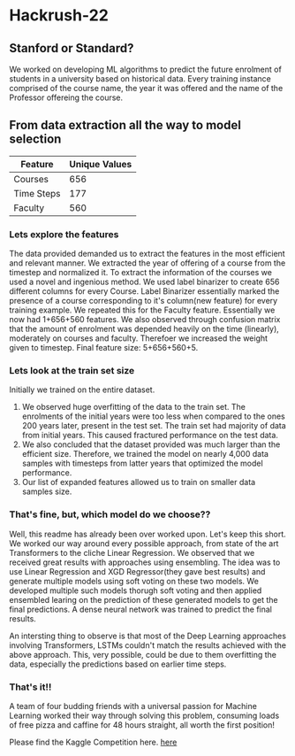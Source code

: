 # Hackrush-22

## Stanford or Standard?

 We worked on developing ML algorithms to predict the future enrolment of students in a university based on historical data. Every training instance comprised of the course name, the year it was offered and the name of the Professor offereing the course. 


## From data extraction all the way to model selection

|Feature | Unique Values|
|--------|--------------|
|Courses| 656|
|Time Steps | 177 |
| Faculty | 560 |


### Lets explore the features ### 
The data provided demanded us to extract the features in the most efficient and relevant manner. We extracted the year of offering of a course from the timestep and normalized it.  To extract the information of the courses we used a novel and ingenious method. We used label binarizer to create 656 different columns for every Course. Label Binarizer essentially marked the presence of a course corresponding to it's column(new feature) for every training example. We repeated this for the Faculty feature. Essentially we now had 1+656+560 features. We also observed through confusion matrix that the amount of enrolment was depended heavily on the time (linearly), moderately on courses and faculty. Therefoer we increased the weight given to timestep. Final feature size: 5+656+560+5.


### Lets look at the train set size ###
Initially we trained on the entire dataset. 
1. We observed huge overfitting of the data to the train set. The enrolments of the initial years were too less when compared to the ones 200 years later, present in the test set. The train set had majority of data from initial years. This caused fractured performance on the test data. 
2. We also concluded that the dataset provided was much larger than the efficient size. Therefore, we trained the model on nearly 4,000 data samples with timesteps from latter years that optimized the model performance.  
3. Our list of expanded features allowed us to train on smaller data samples size.


### That's fine, but, which model do we choose??

Well, this readme has already been over worked upon. Let's keep this short. 
We worked our way around every possible approach, from state of the art Transformers to the cliche Linear Regression. 
We observed that we received great results with approaches using ensembling. The idea was to use Linear Regression and XGD Regressor(they gave best results) and generate multiple models using soft voting on these two models. We developed multiple such models thorugh soft voting and then applied ensembled learing on the prediction of these generated models to get the final predictions. A dense neural network was trained to predict the final results. 

An intersting thing to observe is that most of the Deep Learning approaches involving Transformers, LSTMs couldn't match the results achieved with the above approach. This, very possible, could be due to them overfitting the data, especially the predictions based on earlier time steps.


### That's it!!

A team of four budding friends with a universal passion for Machine Learning worked their way through solving this problem, consuming loads of free pizza and caffine for 48 hours straight, all worth the first position!

Please find the Kaggle Competition here.  [here](https://www.kaggle.com/competitions/hackrush22-ml-challenge)

